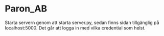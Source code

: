 # Paron_AB
Starta servern genom att starta server.py, sedan finns sidan tillgänglig på localhost:5000.
Det går att logga in med vilka credential som helst.
